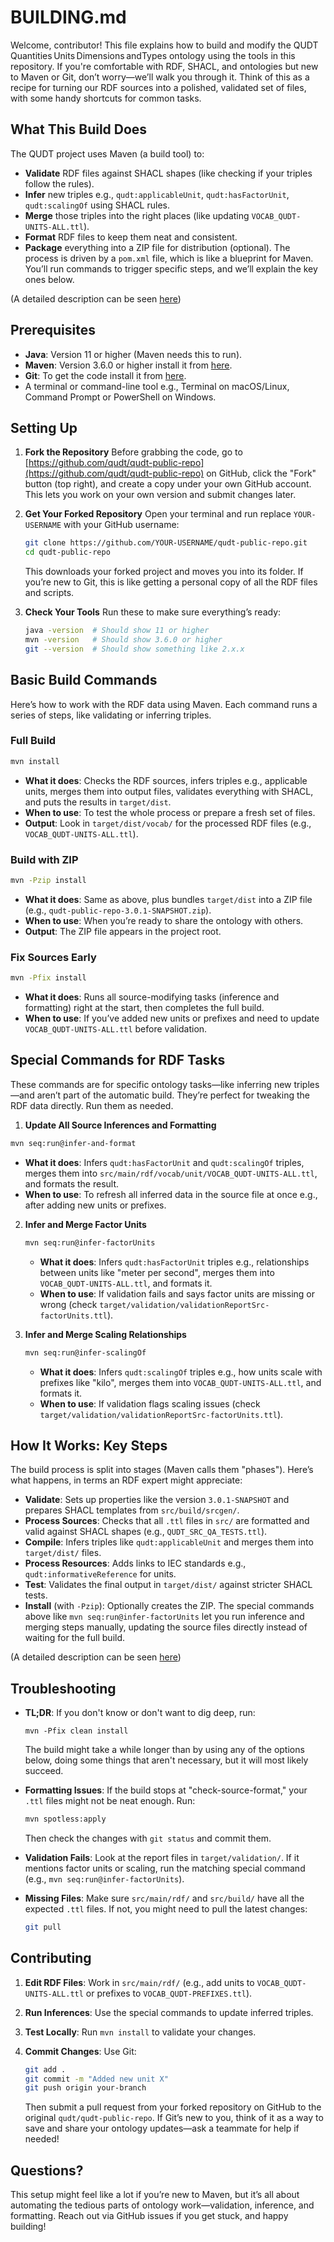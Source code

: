 # BUILDING.md

Welcome, contributor! This file explains how to build and modify the QUDT Quantities Units Dimensions andTypes
ontology using the tools in this repository. If you're comfortable with RDF, SHACL, and ontologies but new to Maven or Git, don’t worry—we’ll walk you through it. Think of this as a recipe for turning our RDF sources into a polished, validated set of files, with some handy shortcuts for common tasks.

## What This Build Does

The QUDT project uses Maven (a build tool) to:
- **Validate** RDF files against SHACL shapes (like checking if your triples follow the rules).
- **Infer** new triples e.g., `qudt:applicableUnit`, `qudt:hasFactorUnit`, `qudt:scalingOf` using SHACL rules.
- **Merge** those triples into the right places (like updating `VOCAB_QUDT-UNITS-ALL.ttl`).
- **Format** RDF files to keep them neat and consistent.
- **Package** everything into a ZIP file for distribution (optional).
The process is driven by a `pom.xml` file, which is like a blueprint for Maven. You’ll run commands to trigger specific steps, and we’ll explain the key ones below.

(A detailed description can be seen [here](https://github.com/qudt/qudt-public-repo/wiki/QUDT_Build_Execution_Flow))

## Prerequisites

- **Java**: Version 11 or higher (Maven needs this to run).
- **Maven**: Version 3.6.0 or higher install it from [here](https://maven.apache.org/download.cgi).
- **Git**: To get the code install it from [here](https://git-scm.com/downloads).
- A terminal or command-line tool e.g., Terminal on macOS/Linux, Command Prompt or PowerShell on Windows.

## Setting Up

1. **Fork the Repository**
   Before grabbing the code, go to [https://github.com/qudt/qudt-public-repo](https://github.com/qudt/qudt-public-repo) on GitHub, click the "Fork" button (top right), and create a copy under your own GitHub account. This lets you work on your own version and submit changes later.
2. **Get Your Forked Repository**
   Open your terminal and run replace `YOUR-USERNAME` with your GitHub username:

   ```bash
   git clone https://github.com/YOUR-USERNAME/qudt-public-repo.git
   cd qudt-public-repo
   ```

   This downloads your forked project and moves you into its folder. If you’re new to Git, this is like getting a personal copy of all the RDF files and scripts.

3. **Check Your Tools**
   Run these to make sure everything’s ready:

   ```bash
   java -version  # Should show 11 or higher
   mvn -version   # Should show 3.6.0 or higher
   git --version  # Should show something like 2.x.x
   ```

## Basic Build Commands

Here’s how to work with the RDF data using Maven. Each command runs a series of steps, like validating or inferring triples.

### Full Build

```bash
mvn install
```

- **What it does**: Checks the RDF sources, infers triples e.g., applicable units, merges them into output files, validates everything with SHACL, and puts the results in `target/dist`.
- **When to use**: To test the whole process or prepare a fresh set of files.
- **Output**: Look in `target/dist/vocab/` for the processed RDF files (e.g., `VOCAB_QUDT-UNITS-ALL.ttl`).

### Build with ZIP

```bash
mvn -Pzip install
```

- **What it does**: Same as above, plus bundles `target/dist` into a ZIP file (e.g., `qudt-public-repo-3.0.1-SNAPSHOT.zip`).
- **When to use**: When you’re ready to share the ontology with others.
- **Output**: The ZIP file appears in the project root.

### Fix Sources Early

```bash
mvn -Pfix install
```

- **What it does**: Runs all source-modifying tasks (inference and formatting) right at the start, then completes the full build.
- **When to use**: If you’ve added new units or prefixes and need to update `VOCAB_QUDT-UNITS-ALL.ttl` before validation.

## Special Commands for RDF Tasks

These commands are for specific ontology tasks—like inferring new triples—and aren’t part of the automatic build. They’re perfect for tweaking the RDF data directly. Run them as needed.
1. **Update All Source Inferences and Formatting**

```bash
mvn seq:run@infer-and-format
```

- **What it does**: Infers `qudt:hasFactorUnit` and `qudt:scalingOf` triples, merges them into `src/main/rdf/vocab/unit/VOCAB_QUDT-UNITS-ALL.ttl`, and formats the result.
- **When to use**: To refresh all inferred data in the source file at once e.g., after adding new units or prefixes.

2. **Infer and Merge Factor Units**

   ```bash
   mvn seq:run@infer-factorUnits
   ```

   - **What it does**: Infers `qudt:hasFactorUnit` triples e.g., relationships between units like "meter per second", merges them into `VOCAB_QUDT-UNITS-ALL.ttl`, and formats it.
   - **When to use**: If validation fails and says factor units are missing or wrong (check `target/validation/validationReportSrc-factorUnits.ttl`).
3. **Infer and Merge Scaling Relationships**

   ```bash
   mvn seq:run@infer-scalingOf
   ```

   - **What it does**: Infers `qudt:scalingOf` triples e.g., how units scale with prefixes like "kilo", merges them into `VOCAB_QUDT-UNITS-ALL.ttl`, and formats it.
   - **When to use**: If validation flags scaling issues (check `target/validation/validationReportSrc-factorUnits.ttl`).

## How It Works: Key Steps

The build process is split into stages (Maven calls them "phases"). Here’s what happens, in terms an RDF expert might appreciate:
- **Validate**: Sets up properties like the version `3.0.1-SNAPSHOT` and prepares SHACL templates from `src/build/srcgen/`.
- **Process Sources**: Checks that all `.ttl` files in `src/` are formatted and valid against SHACL shapes (e.g., `QUDT_SRC_QA_TESTS.ttl`).
- **Compile**: Infers triples like `qudt:applicableUnit` and merges them into `target/dist/` files.
- **Process Resources**: Adds links to IEC standards e.g., `qudt:informativeReference` for units.
- **Test**: Validates the final output in `target/dist/` against stricter SHACL tests.
- **Install** (with `-Pzip`): Optionally creates the ZIP.
The special commands above like `mvn seq:run@infer-factorUnits` let you run inference and merging steps manually, updating the source files directly instead of waiting for the full build.

(A detailed description can be seen [here](https://github.com/qudt/qudt-public-repo/wiki/QUDT_Build_Execution_Flow))

## Troubleshooting

- **TL;DR**: If you don't know or don't want to dig deep, run:

  ```
  mvn -Pfix clean install
  ```

  The build might take a while longer than by using any of the options below, doing some things that aren't necessary, but it will most likely succeed.

- **Formatting Issues**: If the build stops at "check-source-format," your `.ttl` files might not be neat enough. Run:

  ```bash
  mvn spotless:apply
  ```

  Then check the changes with `git status` and commit them.

- **Validation Fails**: Look at the report files in `target/validation/`. If it mentions factor units or scaling, run the matching special command (e.g., `mvn seq:run@infer-factorUnits`).

- **Missing Files**: Make sure `src/main/rdf/` and `src/build/` have all the expected `.ttl` files. If not, you might need to pull the latest changes:

  ```bash
  git pull
  ```

## Contributing

1. **Edit RDF Files**: Work in `src/main/rdf/` (e.g., add units to `VOCAB_QUDT-UNITS-ALL.ttl` or prefixes to `VOCAB_QUDT-PREFIXES.ttl`).
2. **Run Inferences**: Use the special commands to update inferred triples.
3. **Test Locally**: Run `mvn install` to validate your changes.
4. **Commit Changes**: Use Git:

   ```bash
   git add .
   git commit -m "Added new unit X"
   git push origin your-branch
   ```

   Then submit a pull request from your forked repository on GitHub to the original `qudt/qudt-public-repo`.
   If Git’s new to you, think of it as a way to save and share your ontology updates—ask a teammate for help if needed!

## Questions?

This setup might feel like a lot if you’re new to Maven, but it’s all about automating the tedious parts of ontology work—validation, inference, and formatting. Reach out via GitHub issues if you get stuck, and happy building!
